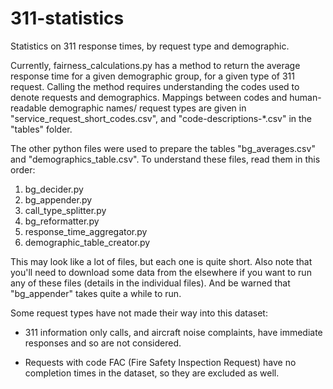 # 311-statistics
Statistics on 311 response times, by request type and demographic.


Currently, fairness_calculations.py has a method to return the average response time for a given demographic group, for a given type of 311 request. Calling the method requires understanding the codes used to denote requests and demographics. Mappings between codes and human-readable demographic names/ request types are given in "service_request_short_codes.csv", and "code-descriptions-*.csv" in the "tables" folder.

The other python files were used to prepare the tables "bg_averages.csv" and "demographics_table.csv". To understand these files, read them in this order:
1. bg_decider.py
2. bg_appender.py
3. call_type_splitter.py
4. bg_reformatter.py
5. response_time_aggregator.py
6. demographic_table_creator.py

This may look like a lot of files, but each one is quite short. Also note that you'll need to download some data from the elsewhere if you want to run any of these files (details in the individual files). And be warned that "bg_appender" takes quite a while to run. 

Some request types have not made their way into this dataset:

- 311 information only calls, and aircraft noise complaints, have immediate responses and so are not considered.

- Requests with code FAC (Fire Safety Inspection Request) have no completion times in the dataset, so they are excluded as well.